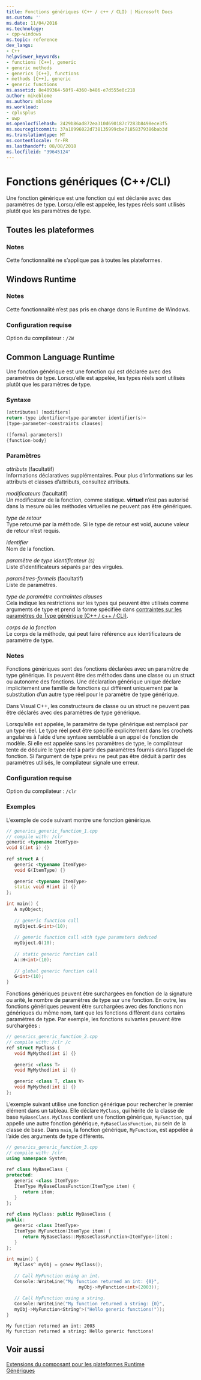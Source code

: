 ```yaml
---
title: Fonctions génériques (C++ / c++ / CLI) | Microsoft Docs
ms.custom: ''
ms.date: 11/04/2016
ms.technology:
- cpp-windows
ms.topic: reference
dev_langs:
- C++
helpviewer_keywords:
- functions [C++], generic
- generic methods
- generics [C++], functions
- methods [C++], generic
- generic functions
ms.assetid: 8e409364-58f9-4360-b486-e7d555e0c218
author: mikeblome
ms.author: mblome
ms.workload:
- cplusplus
- uwp
ms.openlocfilehash: 2429b86ad872ea310d690187c7283b8498ece3f5
ms.sourcegitcommit: 37a10996022d738135999cbe71858379386bab3d
ms.translationtype: MT
ms.contentlocale: fr-FR
ms.lasthandoff: 08/08/2018
ms.locfileid: "39645124"
---
```

# <a name="generic-functions-ccli"></a>Fonctions génériques (C++/CLI)
Une fonction générique est une fonction qui est déclarée avec des paramètres de type. Lorsqu’elle est appelée, les types réels sont utilisés plutôt que les paramètres de type.  
  
## <a name="all-platforms"></a>Toutes les plateformes  
### <a name="remarks"></a>Notes
  
 Cette fonctionnalité ne s’applique pas à toutes les plateformes.  
  
## <a name="windows-runtime"></a>Windows Runtime  
### <a name="remarks"></a>Notes
  
 Cette fonctionnalité n’est pas pris en charge dans le Runtime de Windows.  
  
### <a name="requirements"></a>Configuration requise  
 Option du compilateur : `/ZW`  
  
## <a name="common-language-runtime"></a>Common Language Runtime 
 Une fonction générique est une fonction qui est déclarée avec des paramètres de type. Lorsqu’elle est appelée, les types réels sont utilisés plutôt que les paramètres de type.  
  
### <a name="syntax"></a>Syntaxe  
  
```cpp  
[attributes] [modifiers]  
return-type identifier<type-parameter identifier(s)>  
[type-parameter-constraints clauses]  
  
([formal-parameters])  
{function-body}  
```  
  
### <a name="parameters"></a>Paramètres 
  
 *attributs* (facultatif)  
 Informations déclaratives supplémentaires. Pour plus d’informations sur les attributs et classes d’attributs, consultez attributs.  
  
 *modificateurs* (facultatif)  
 Un modificateur de la fonction, comme statique.  **virtuel** n’est pas autorisé dans la mesure où les méthodes virtuelles ne peuvent pas être génériques.  
  
 *type de retour*  
 Type retourné par la méthode. Si le type de retour est void, aucune valeur de retour n’est requis.  
  
 *identifier*  
 Nom de la fonction.  
  
 *paramètre de type identificateur (s)*  
 Liste d’identificateurs séparés par des virgules.  
  
 *paramètres-formels* (facultatif)  
 Liste de paramètres.  
  
 *type de paramètre contraintes clauses*  
 Cela indique les restrictions sur les types qui peuvent être utilisés comme arguments de type et prend la forme spécifiée dans [contraintes sur les paramètres de Type générique (C++ / c++ / CLI)](../windows/constraints-on-generic-type-parameters-cpp-cli.md).  
  
 *corps de la fonction*  
 Le corps de la méthode, qui peut faire référence aux identificateurs de paramètre de type.  
  
### <a name="remarks"></a>Notes  
  
 Fonctions génériques sont des fonctions déclarées avec un paramètre de type générique. Ils peuvent être des méthodes dans une classe ou un struct ou autonome des fonctions. Une déclaration générique unique déclare implicitement une famille de fonctions qui diffèrent uniquement par la substitution d’un autre type réel pour le paramètre de type générique.  
  
 Dans Visual C++, les constructeurs de classe ou un struct ne peuvent pas être déclarés avec des paramètres de type générique.  
  
 Lorsqu’elle est appelée, le paramètre de type générique est remplacé par un type réel. Le type réel peut être spécifié explicitement dans les crochets angulaires à l’aide d’une syntaxe semblable à un appel de fonction de modèle. Si elle est appelée sans les paramètres de type, le compilateur tente de déduire le type réel à partir des paramètres fournis dans l’appel de fonction. Si l’argument de type prévu ne peut pas être déduit à partir des paramètres utilisés, le compilateur signale une erreur.  
  
### <a name="requirements"></a>Configuration requise  
 Option du compilateur : `/clr`  
  
### <a name="examples"></a>Exemples  
  
 L’exemple de code suivant montre une fonction générique.  
  
```cpp  
// generics_generic_function_1.cpp  
// compile with: /clr  
generic <typename ItemType>  
void G(int i) {}  
  
ref struct A {  
   generic <typename ItemType>  
   void G(ItemType) {}  
  
   generic <typename ItemType>  
   static void H(int i) {}  
};  
  
int main() {  
   A myObject;  
  
   // generic function call  
   myObject.G<int>(10);  
  
   // generic function call with type parameters deduced  
   myObject.G(10);  
  
   // static generic function call  
   A::H<int>(10);  
  
   // global generic function call  
   G<int>(10);  
}  
```  
  
 Fonctions génériques peuvent être surchargées en fonction de la signature ou arité, le nombre de paramètres de type sur une fonction. En outre, les fonctions génériques peuvent être surchargées avec des fonctions non génériques du même nom, tant que les fonctions diffèrent dans certains paramètres de type. Par exemple, les fonctions suivantes peuvent être surchargées :  
  
```cpp  
// generics_generic_function_2.cpp  
// compile with: /clr /c  
ref struct MyClass {  
   void MyMythod(int i) {}  
  
   generic <class T>   
   void MyMythod(int i) {}  
  
   generic <class T, class V>   
   void MyMythod(int i) {}  
};  
```  
  
 L’exemple suivant utilise une fonction générique pour rechercher le premier élément dans un tableau. Elle déclare `MyClass`, qui hérite de la classe de base `MyBaseClass`. `MyClass` contient une fonction générique, `MyFunction`, qui appelle une autre fonction générique, `MyBaseClassFunction`, au sein de la classe de base. Dans `main`, la fonction générique, `MyFunction`, est appelée à l’aide des arguments de type différents.  
  
```cpp  
// generics_generic_function_3.cpp  
// compile with: /clr  
using namespace System;  
  
ref class MyBaseClass {  
protected:  
   generic <class ItemType>  
   ItemType MyBaseClassFunction(ItemType item) {  
      return item;  
   }  
};  
  
ref class MyClass: public MyBaseClass {  
public:  
   generic <class ItemType>  
   ItemType MyFunction(ItemType item) {  
      return MyBaseClass::MyBaseClassFunction<ItemType>(item);  
   }  
};  
  
int main() {  
   MyClass^ myObj = gcnew MyClass();  
  
   // Call MyFunction using an int.  
   Console::WriteLine("My function returned an int: {0}",  
                           myObj->MyFunction<int>(2003));  
  
   // Call MyFunction using a string.  
   Console::WriteLine("My function returned a string: {0}",  
   myObj->MyFunction<String^>("Hello generic functions!"));  
}  
```  
  
```Output  
My function returned an int: 2003  
My function returned a string: Hello generic functions!  
```  
  
## <a name="see-also"></a>Voir aussi  
 [Extensions du composant pour les plateformes Runtime](../windows/component-extensions-for-runtime-platforms.md)   
 [Génériques](../windows/generics-cpp-component-extensions.md)